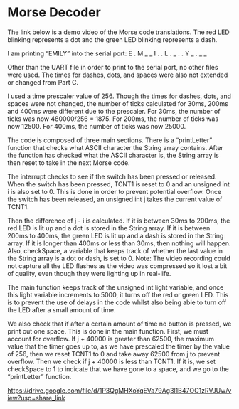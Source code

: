 # Morse Decoder

The link below is a demo video of the Morse code translations. The red LED blinking represents a dot and the green LED blinking represents a dash. 

I am printing “EMILY” into the serial port:
E	.
M	_ _
I	. .
L	. _ . .
Y	_ . _ _

Other than the UART file in order to print to the serial port, no other files were used. The times for dashes, dots, and spaces were also not extended or changed from Part C. 

I used a time prescaler value of 256. Though the times for dashes, dots, and spaces were not changed, the number of ticks calculated for 30ms, 200ms and 400ms were different due to the prescaler. For 30ms, the number of ticks was now 480000/256 = 1875. For 200ms, the number of ticks was now 12500. For 400ms, the number of ticks was now 25000. 

The code is composed of three main sections. There is a “printLetter” function that checks what ASCII character the String array contains. After the function has checked what the ASCII character is, the String array is then reset to take in the next Morse code.

The interrupt checks to see if the switch has been pressed or released. When the switch has been pressed, TCNT1 is reset to 0 and an unsigned int i is also set to 0. This is done in order to prevent potential overflow. Once the switch has been released, an unsigned int j takes the current value of TCNT1. 

Then the difference of j - i is calculated. If it is between 30ms to 200ms, the red LED is lit up and a dot is stored in the String array. If it is between 200ms to 400ms, the green LED is lit up and a dash is stored in the String array. If it is longer than 400ms or less than 30ms, then nothing will happen. Also, checkSpace, a variable that keeps track of whether the last value in the String array is a dot or dash, is set to 0. Note: The video recording could not capture all the LED flashes as the video was compressed so it lost a bit of quality, even though they were lighting up in real-life.

The main function keeps track of the unsigned int light variable, and once this light variable increments to 5000, it turns off the red or green LED. This is to prevent the use of delays in the code whilst also being able to turn off the LED after a small amount of time.

We also check that if after a certain amount of time no button is pressed, we print out one space. This is done in the main function. First, we must account for overflow. If j + 40000 is greater than 62500, the maximum value that the timer goes up to, as we have prescaled the timer by the value of 256, then we reset TCNT1 to 0 and take away 62500 from j to prevent overflow. Then we check if j + 40000 is less than TCNT1. If it is, we set checkSpace to 1 to indicate that we have gone to a space, and we go to the “printLetter” function.

https://drive.google.com/file/d/1P3QgMHXoYqEVa79Ag3l1B47OC1zRVJUw/view?usp=share_link 
